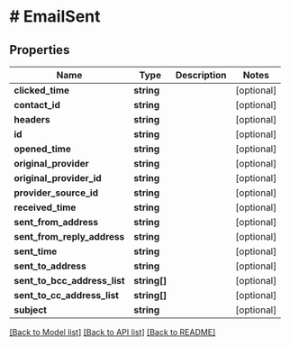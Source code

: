 # # EmailSent

## Properties

Name | Type | Description | Notes
------------ | ------------- | ------------- | -------------
**clicked_time** | **string** |  | [optional]
**contact_id** | **string** |  | [optional]
**headers** | **string** |  | [optional]
**id** | **string** |  | [optional]
**opened_time** | **string** |  | [optional]
**original_provider** | **string** |  | [optional]
**original_provider_id** | **string** |  | [optional]
**provider_source_id** | **string** |  | [optional]
**received_time** | **string** |  | [optional]
**sent_from_address** | **string** |  | [optional]
**sent_from_reply_address** | **string** |  | [optional]
**sent_time** | **string** |  | [optional]
**sent_to_address** | **string** |  | [optional]
**sent_to_bcc_address_list** | **string[]** |  | [optional]
**sent_to_cc_address_list** | **string[]** |  | [optional]
**subject** | **string** |  | [optional]

[[Back to Model list]](../../README.md#models) [[Back to API list]](../../README.md#endpoints) [[Back to README]](../../README.md)
